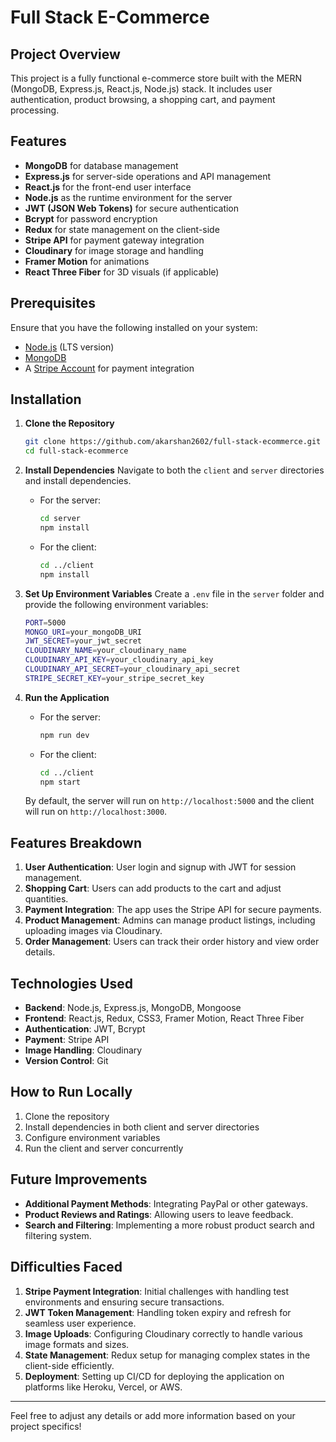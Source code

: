 # Full Stack E-Commerce

## Project Overview
This project is a fully functional e-commerce store built with the MERN (MongoDB, Express.js, React.js, Node.js) stack. It includes user authentication, product browsing, a shopping cart, and payment processing.

## Features
- **MongoDB** for database management
- **Express.js** for server-side operations and API management
- **React.js** for the front-end user interface
- **Node.js** as the runtime environment for the server
- **JWT (JSON Web Tokens)** for secure authentication
- **Bcrypt** for password encryption
- **Redux** for state management on the client-side
- **Stripe API** for payment gateway integration
- **Cloudinary** for image storage and handling
- **Framer Motion** for animations
- **React Three Fiber** for 3D visuals (if applicable)

## Prerequisites
Ensure that you have the following installed on your system:
- [Node.js](https://nodejs.org/) (LTS version)
- [MongoDB](https://www.mongodb.com/)
- A [Stripe Account](https://stripe.com) for payment integration

## Installation

1. **Clone the Repository**
   ```bash
   git clone https://github.com/akarshan2602/full-stack-ecommerce.git
   cd full-stack-ecommerce
   ```

2. **Install Dependencies**
   Navigate to both the `client` and `server` directories and install dependencies.
   - For the server:
     ```bash
     cd server
     npm install
     ```
   - For the client:
     ```bash
     cd ../client
     npm install
     ```

3. **Set Up Environment Variables**
   Create a `.env` file in the `server` folder and provide the following environment variables:
   ```bash
   PORT=5000
   MONGO_URI=your_mongoDB_URI
   JWT_SECRET=your_jwt_secret
   CLOUDINARY_NAME=your_cloudinary_name
   CLOUDINARY_API_KEY=your_cloudinary_api_key
   CLOUDINARY_API_SECRET=your_cloudinary_api_secret
   STRIPE_SECRET_KEY=your_stripe_secret_key
   ```

4. **Run the Application**
   - For the server:
     ```bash
     npm run dev
     ```
   - For the client:
     ```bash
     cd ../client
     npm start
     ```

   By default, the server will run on `http://localhost:5000` and the client will run on `http://localhost:3000`.

## Features Breakdown
1. **User Authentication**: User login and signup with JWT for session management.
2. **Shopping Cart**: Users can add products to the cart and adjust quantities.
3. **Payment Integration**: The app uses the Stripe API for secure payments.
4. **Product Management**: Admins can manage product listings, including uploading images via Cloudinary.
5. **Order Management**: Users can track their order history and view order details.

## Technologies Used
- **Backend**: Node.js, Express.js, MongoDB, Mongoose
- **Frontend**: React.js, Redux, CSS3, Framer Motion, React Three Fiber
- **Authentication**: JWT, Bcrypt
- **Payment**: Stripe API
- **Image Handling**: Cloudinary
- **Version Control**: Git

## How to Run Locally
1. Clone the repository
2. Install dependencies in both client and server directories
3. Configure environment variables
4. Run the client and server concurrently

## Future Improvements
- **Additional Payment Methods**: Integrating PayPal or other gateways.
- **Product Reviews and Ratings**: Allowing users to leave feedback.
- **Search and Filtering**: Implementing a more robust product search and filtering system.

## Difficulties Faced
1. **Stripe Payment Integration**: Initial challenges with handling test environments and ensuring secure transactions.
2. **JWT Token Management**: Handling token expiry and refresh for seamless user experience.
3. **Image Uploads**: Configuring Cloudinary correctly to handle various image formats and sizes.
4. **State Management**: Redux setup for managing complex states in the client-side efficiently.
5. **Deployment**: Setting up CI/CD for deploying the application on platforms like Heroku, Vercel, or AWS.

---

Feel free to adjust any details or add more information based on your project specifics!
